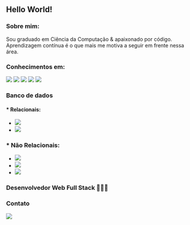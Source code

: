 <!--
**carlosrsantos/carlosrsantos** is a ✨ _special_ ✨ repository because its `README.md` (this file) appears on your GitHub profile.

Here are some ideas to get you started:

- 🔭 I’m currently working on ...
- 🌱 I’m currently learning ...
- 👯 I’m looking to collaborate on ...
- 🤔 I’m looking for help with ...
- 💬 Ask me about ...
- 📫 How to reach me: ...
- 😄 Pronouns: ...
- ⚡ Fun fact: ...
-->

## Hello World!

### Sobre mim:

  Sou graduado em Ciência da Computação & apaixonado por código.
  Aprendizagem contínua é o que mais me motiva a seguir em frente nessa área.

### Conhecimentos em:
<div>
  <img src="https://img.shields.io/badge/Docker-1E90FF?style=for-the-badge&logo=docker&logoColor=white" />
  <img src="https://img.shields.io/badge/C%23-239120?style=for-the-badge&logo=c-sharp&logoColor=white" />
  <img src="https://img.shields.io/badge/.NET-512BD4?style=for-the-badge&logo=dotnet&logoColor=white" />
  <img src="https://img.shields.io/badge/JavaScript-F7DF1E?style=for-the-badge&logo=JavaScript&logoColor=000" />
  <img src="https://img.shields.io/badge/TypeScript-3178C6?style=for-the-badge&logo=TypeScript&logoColor=FFF" />
</div>

### Banco de dados 
#### * Relacionais:
* <img src="https://img.shields.io/badge/Microsoft%20SQL%20Server-CC2927?style=for-the-badge&logo=microsoftsqlserver&logoColor=fff" />
* <img src="https://img.shields.io/badge/MySQL-lightgrey?style=for-the-badge&logo=mysql&logoColor=white&labelColor=blue" />

###  * Não Relacionais:
* <img src="https://img.shields.io/badge/-MongoDB-13aa52?style=for-the-badge&logo=mongodb&logoColor=white" />
* <img src="https://img.shields.io/badge/firebase-ffca28?style=for-the-badge&logo=firebase&logoColor=black" />
* <img src="https://img.shields.io/badge/Redis-DC382D?style=for-the-badge&logo=redis&logoColor=white" />


### Desenvolvedor Web Full Stack 👨🏾‍💻

### Contato
<div>
<a href="https://www.linkedin.com/in/carlos-rodrigues-b0961951/" target="_blank"><img src="https://img.shields.io/badge/-LinkedIn-%230077B5?style=for-the-badge&logo=linkedin&logoColor=white" target="_blank"></a>
</div>
